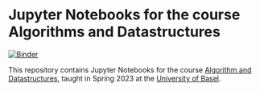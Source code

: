 # Jupyter Notebooks for the course Algorithms and Datastructures

[![Binder](https://mybinder.org/badge_logo.svg)](https://mybinder.org/v2/gh/marcelluethi/algodata-jupyter-notebooks/master)

This repository contains Jupyter Notebooks for the course [Algorithm and Datastructures](https://dmi.unibas.ch/de/studium/computer-science-informatik/lehrangebot-fs23/hauptvorlesung-algorithmen-und-datenstrukturen-1/), 
taught in Spring 2023 at the [University of Basel](https://unibas.ch).
